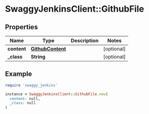 # SwaggyJenkinsClient::GithubFile

## Properties

| Name | Type | Description | Notes |
| ---- | ---- | ----------- | ----- |
| **content** | [**GithubContent**](GithubContent.md) |  | [optional] |
| **_class** | **String** |  | [optional] |

## Example

```ruby
require 'swaggy_jenkins'

instance = SwaggyJenkinsClient::GithubFile.new(
  content: null,
  _class: null
)
```


